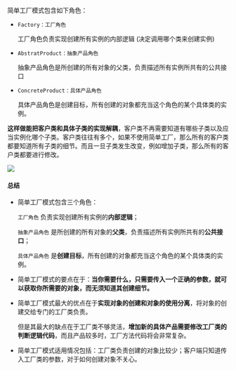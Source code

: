 简单工厂模式包含如下角色：

- `Factory：工厂角色`

  工厂角色负责实现创建所有实例的内部逻辑 (决定调用哪个类来创建实例)

- `AbstratProduct：抽象产品角色`

  抽象产品角色是所创建的所有对象的父类，负责描述所有实例所共有的公共接口

- `ConcreteProduct：具体产品角色`

  具体产品角色是创建目标，所有创建的对象都充当这个角色的某个具体类的实例。

**这样做能把客户类和具体子类的实现解耦**，客户类不再需要知道有哪些子类以及应当实例化哪个子类。客户类往往有多个，如果不使用简单工厂，那么所有的客户类都要知道所有子类的细节。而且一旦子类发生改变，例如增加子类，那么所有的客户类都要进行修改。

![](https://gitee.com/veal98/images/raw/master/img/20201223222656.png)


#### 总结
- 简单工厂模式包含三个角色：

  `工厂角色` 负责实现创建所有实例的**内部逻辑**；

  `抽象产品角色` 是所创建的所有对象的**父类**，负责描述所有实例所共有的**公共接口**；

  `具体产品角色` 是**创建目标**，所有创建的对象都充当这个角色的某个具体类的实例。

- 简单工厂模式的要点在于：**当你需要什么，只需要传入一个正确的参数，就可以获取你所需要的对象，而无须知道其创建细节。**

- 简单工厂模式最大的优点在于**实现对象的创建和对象的使用分离**，将对象的创建交给专门的工厂类负责。

  但是其最大的缺点在于工厂类不够灵活，**增加新的具体产品需要修改工厂类的判断逻辑代码**，而且产品较多时，工厂方法代码将会非常复杂。

- 简单工厂模式适用情况包括：工厂类负责创建的对象比较少；客户端只知道传入工厂类的参数，对于如何创建对象不关心。
